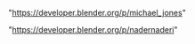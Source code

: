 "https://developer.blender.org/p/michael_jones"

"https://developer.blender.org/p/nadernaderi"

 
 
